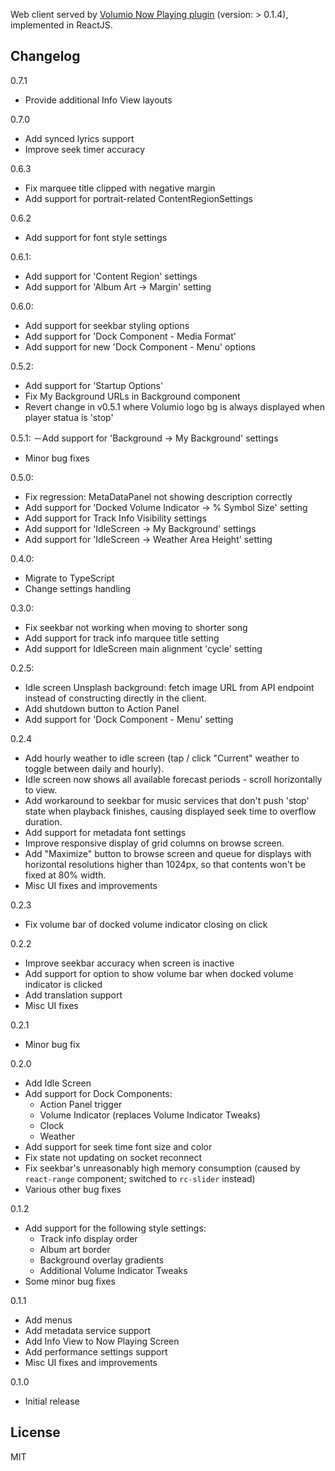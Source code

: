 Web client served by [Volumio Now Playing plugin](https://github.com/patrickkfkan/volumio-now-playing) (version: > 0.1.4), implemented in ReactJS.

## Changelog

0.7.1
- Provide additional Info View layouts

0.7.0
- Add synced lyrics support
- Improve seek timer accuracy

0.6.3
- Fix marquee title clipped with negative margin
- Add support for portrait-related ContentRegionSettings

0.6.2
- Add support for font style settings

0.6.1:
- Add support for 'Content Region' settings
- Add support for 'Album Art -> Margin' setting

0.6.0:
- Add support for seekbar styling options
- Add support for 'Dock Component - Media Format'
- Add support for new 'Dock Component - Menu' options

0.5.2:
- Add support for 'Startup Options'
- Fix My Background URLs in Background component
- Revert change in v0.5.1 where Volumio logo bg is always displayed when player statua is 'stop'

0.5.1:
－Add support for 'Background -> My Background' settings
- Minor bug fixes

0.5.0:
- Fix regression: MetaDataPanel not showing description correctly
- Add support for 'Docked Volume Indicator -> % Symbol Size' setting
- Add support for Track Info Visibility settings
- Add support for 'IdleScreen -> My Background' settings
- Add support for 'IdleScreen -> Weather Area Height' setting

0.4.0:
- Migrate to TypeScript
- Change settings handling

0.3.0:
- Fix seekbar not working when moving to shorter song
- Add support for track info marquee title setting
- Add support for IdleScreen main alignment 'cycle' setting

0.2.5:
- Idle screen Unsplash background: fetch image URL from API endpoint instead of constructing directly in the client.
- Add shutdown button to Action Panel
- Add support for 'Dock Component - Menu' setting

0.2.4
- Add hourly weather to idle screen (tap / click "Current" weather to toggle between daily and hourly).
- Idle screen now shows all available forecast periods - scroll horizontally to view.
- Add workaround to seekbar for music services that don't push 'stop' state when playback finishes, causing displayed seek time to overflow duration.
- Add support for metadata font settings
- Improve responsive display of grid columns on browse screen.
- Add "Maximize" button to browse screen and queue for displays with horizontal resolutions higher than 1024px, so that contents won't be fixed at 80% width.
- Misc UI fixes and improvements

0.2.3
- Fix volume bar of docked volume indicator closing on click

0.2.2
- Improve seekbar accuracy when screen is inactive
- Add support for option to show volume bar when docked volume indicator is clicked
- Add translation support
- Misc UI fixes

0.2.1
- Minor bug fix

0.2.0
- Add Idle Screen
- Add support for Dock Components:
  - Action Panel trigger
  - Volume Indicator (replaces Volume Indicator Tweaks)
  - Clock
  - Weather
- Add support for seek time font size and color
- Fix state not updating on socket reconnect
- Fix seekbar's unreasonably high memory consumption (caused by `react-range` component; switched to `rc-slider` instead)
- Various other bug fixes

0.1.2
- Add support for the following style settings:
  - Track info display order
  - Album art border
  - Background overlay gradients
  - Additional Volume Indicator Tweaks
- Some minor bug fixes

0.1.1
- Add menus
- Add metadata service support
- Add Info View to Now Playing Screen
- Add performance settings support
- Misc UI fixes and improvements

0.1.0
- Initial release

## License

MIT
